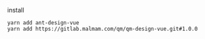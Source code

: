 install
```shell
yarn add ant-design-vue
yarn add https://gitlab.malmam.com/qm/qm-design-vue.git#1.0.0
```
